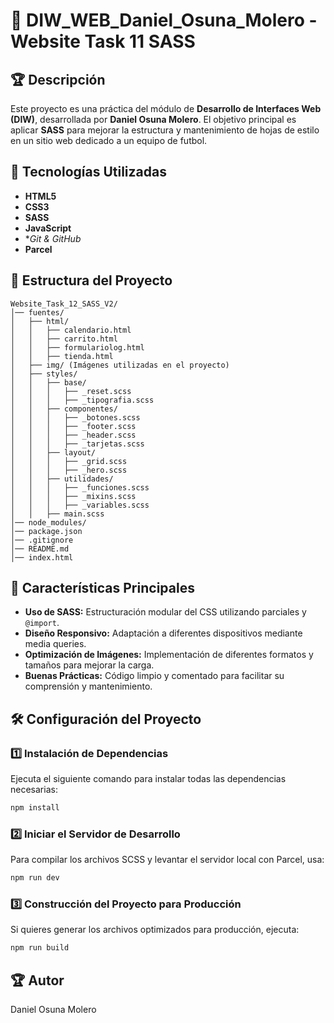 # 📌 DIW_WEB_Daniel_Osuna_Molero - Website Task 11 SASS

## 🏆 Descripción
Este proyecto es una práctica del módulo de **Desarrollo de Interfaces Web (DIW)**, desarrollada por **Daniel Osuna Molero**. El objetivo principal es aplicar **SASS** para mejorar la estructura y mantenimiento de hojas de estilo en un sitio web dedicado a un equipo de futbol.

## 🚀 Tecnologías Utilizadas
- **HTML5**
- **CSS3**
- **SASS**
- **JavaScript**
- **Git & GitHub*
- **Parcel**

## 📂 Estructura del Proyecto

```
Website_Task_12_SASS_V2/
│── fuentes/
│   ├── html/
│   │   ├── calendario.html
│   │   ├── carrito.html
│   │   ├── formulariolog.html
│   │   ├── tienda.html
│   ├── img/ (Imágenes utilizadas en el proyecto)
│   ├── styles/
│   │   ├── base/
│   │   │   ├── _reset.scss
│   │   │   ├── _tipografia.scss
│   │   ├── componentes/
│   │   │   ├── _botones.scss
│   │   │   ├── _footer.scss
│   │   │   ├── _header.scss
│   │   │   ├── _tarjetas.scss
│   │   ├── layout/
│   │   │   ├── _grid.scss
│   │   │   ├── _hero.scss
│   │   ├── utilidades/
│   │   │   ├── _funciones.scss
│   │   │   ├── _mixins.scss
│   │   │   ├── _variables.scss
│   │   ├── main.scss
│── node_modules/
│── package.json
│── .gitignore
│── README.md
│── index.html
```

## 🎯 Características Principales
- **Uso de SASS:** Estructuración modular del CSS utilizando parciales y `@import`.
- **Diseño Responsivo:** Adaptación a diferentes dispositivos mediante media queries.
- **Optimización de Imágenes:** Implementación de diferentes formatos y tamaños para mejorar la carga.
- **Buenas Prácticas:** Código limpio y comentado para facilitar su comprensión y mantenimiento.

## 🛠️ Configuración del Proyecto

### 1️⃣ Instalación de Dependencias

Ejecuta el siguiente comando para instalar todas las dependencias necesarias:

```sh
npm install
```

### 2️⃣ Iniciar el Servidor de Desarrollo

Para compilar los archivos SCSS y levantar el servidor local con Parcel, usa:

```sh
npm run dev
```

### 3️⃣ Construcción del Proyecto para Producción

Si quieres generar los archivos optimizados para producción, ejecuta:

```sh
npm run build
```

## 🏆 Autor
Daniel Osuna Molero




